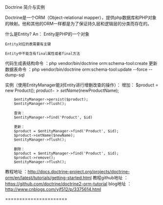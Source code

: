 Doctrine 简介与实例

Doctrine是一个ORM（Object-relational mapper），提供php数据库和PHP对象的映射。他和其他的ORM一样都是为了保证持久层和逻辑层的分类而存在的。

什么是Entity?
An：
	Entity是PHP的一个对象

	Entity对应的表需要有主键

	Entity中不能含有final属性或者final方法

代码生成表结构命令 ：php vendor/bin/doctrine orm:schema-tool:create
更新数据表命令     ：php vendor/bin/doctrine orm:schema-tool:update --force --dump-sql

实例（使用EntityManager能对Entity进行增删改查的操作）：
		增加：
		$product = new Product();
		$product->setName($newProductName);
		 
		$entityManager->persist($product);
		$entityManager->flush();
		 
		查询：
		$entityManager->find('Product', $id)
		 
		更新：
		$product = $entityManager->find('Product', $id);
		$product->setName($newName);
		$entityManager->flush();
		 
		删除：
		$product = $entityManager->find('Product', $id);
		$product->remove();
		$entityManager->flush();


教程地址       ：http://docs.doctrine-project.org/projects/doctrine-orm/en/latest/tutorials/getting-started.html
教程github地址 ：https://github.com/doctrine/doctrine2-orm-tutorial
blog地址	   ：http://www.cnblogs.com/yjf512/p/3375614.html

======================
